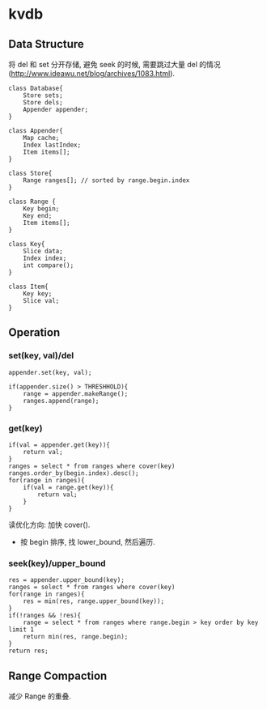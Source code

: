 # kvdb

## Data Structure

将 del 和 set 分开存储, 避免 seek 的时候, 需要跳过大量 del 的情况(http://www.ideawu.net/blog/archives/1083.html).

	class Database{
		Store sets;
		Store dels;
		Appender appender;
	}

	class Appender{
		Map cache;
		Index lastIndex;
		Item items[];
	}

	class Store{
		Range ranges[]; // sorted by range.begin.index
	}

	class Range {
		Key begin;
		Key end;
		Item items[];
	}

	class Key{
		Slice data;
		Index index;
		int compare();
	}

	class Item{
		Key key;
		Slice val;
	}

## Operation

### set(key, val)/del

	appender.set(key, val);

	if(appender.size() > THRESHHOLD){
		range = appender.makeRange();
		ranges.append(range);
	}

### get(key)

	if(val = appender.get(key)){
		return val;
	}
	ranges = select * from ranges where cover(key)
	ranges.order_by(begin.index).desc();
	for(range in ranges){
		if(val = range.get(key)){
			return val;
		}
	}

读优化方向: 加快 cover().

* 按 begin 排序, 找 lower_bound, 然后遍历.

### seek(key)/upper_bound

	res = appender.upper_bound(key);
	ranges = select * from ranges where cover(key)
	for(range in ranges){
		res = min(res, range.upper_bound(key));
	}
	if(!ranges && !res){
		range = select * from ranges where range.begin > key order by key limit 1
		return min(res, range.begin);
	}
	return res;

## Range Compaction

减少 Range 的重叠.
